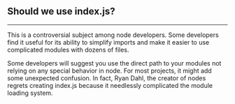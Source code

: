 ## Should we use index.js? 

---

This is a controversial subject among node developers. Some developers find it useful for its ability to simplify imports and make it easier to use complicated modules with dozens of files. 

Some developers will suggest you use the direct path to your modules not relying on any special behavior in node. For most projects, it might add some unexpected confusion. In fact, Ryan Dahl, the creator of nodes regrets creating index.js because it needlessly complicated the module loading system.



